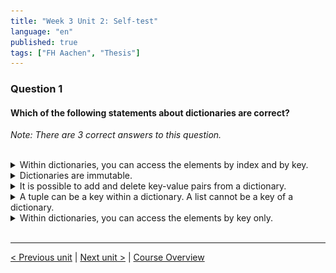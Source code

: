 ```yaml
---
title: "Week 3 Unit 2: Self-test"
language: "en"
published: true
tags: ["FH Aachen", "Thesis"]
---
```


### Question 1

#### Which of the following statements about dictionaries are correct?

*Note: There are 3 correct answers to this question.*

<br>

<details>
	<summary>Within dictionaries, you can access the elements by index and by key.</summary>
	<img  src="imgs/cross.png" width="25">
</details>


<details>
	<summary>Dictionaries are immutable. </summary>
	<img  src="imgs/cross.png" width="25">
</details>


<details>
	<summary>It is possible to add and delete key-value pairs from a dictionary.</summary>
	<img  src="imgs/check.png" width="25">
</details>


<details>
	<summary>A tuple can be a key within a dictionary. A list cannot be a key of a dictionary.</summary>
	<img  src="imgs/check.png" width="25">
</details>


<details>
	<summary>Within dictionaries, you can access the elements by key only. </summary>
	<img  src="imgs/check.png" width="25">
</details>

<br>

---

[< Previous unit](/teaching/python-mooc/week3_unit2_exercise) | [Next unit >](/teaching/python-mooc/week3_unit2_dictionarys) |
[Course Overview](/teaching/python-mooc)